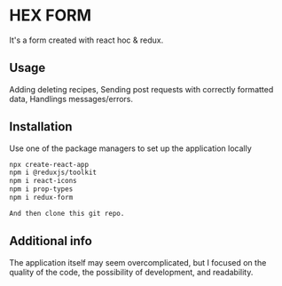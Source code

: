 # HEX FORM

It's a form created with react hoc & redux.

## Usage

Adding deleting recipes,
Sending post requests with correctly formatted data,
Handlings messages/errors.


## Installation

Use one of the package managers to set up the application locally

```bash
npx create-react-app
npm i @reduxjs/toolkit
npm i react-icons
npm i prop-types
npm i redux-form

And then clone this git repo.
```

## Additional info

The application itself may seem overcomplicated, but I focused on the quality of the code, the possibility of development, and readability.

